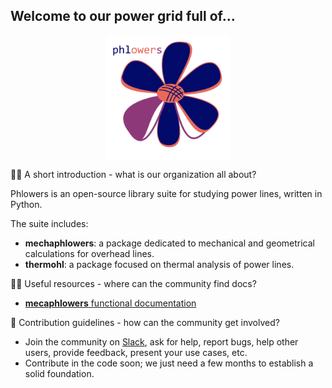 ## Welcome to our power grid full of...

<img src="phlowers_logotxt.png" width="200" height="200" style="display: block; margin: 0 auto"/>


🙋‍♀️ A short introduction - what is our organization all about?

Phlowers is an open-source library suite for studying power lines, written in Python.

The suite includes:
- **mechaphlowers**: a package dedicated to mechanical and geometrical calculations for overhead lines.
- **thermohl**: a package focused on thermal analysis of power lines.


👩‍💻 Useful resources - where can the community find docs?

- [**mecaphlowers** functional documentation](https://phlowers.readthedocs.io/projects/mechaphlowers/en/latest/)


🌈 Contribution guidelines - how can the community get involved?

- Join the community on [Slack](https://join.slack.com/t/phlowerscommunity/shared_invite/zt-2vjm0dsv5-6ugYwU7_9TSP7j9hUVZH4A), ask for help, report bugs, help other users, provide feedback, present your use cases, etc.
- Contribute in the code soon; we just need a few months to establish a solid foundation.
